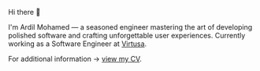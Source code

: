 Hi there 👋

I'm Ardil Mohamed &mdash; a seasoned engineer mastering the art of developing polished software and crafting unforgettable user experiences. Currently working as a Software Engineer at [Virtusa](https://www.virtusa.com/).

For additional information → [view my CV](https://read.cv/zmardil).
